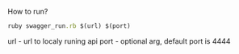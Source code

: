 How to run?

```ruby
ruby swagger_run.rb $(url) $(port)
```

url - url to localy runing api
port - optional arg, default port is 4444